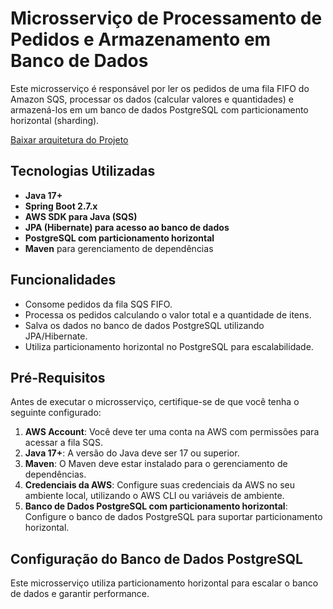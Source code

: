 # Microsserviço de Processamento de Pedidos e Armazenamento em Banco de Dados

Este microsserviço é responsável por ler os pedidos de uma fila FIFO do Amazon SQS, processar os dados (calcular valores e quantidades) e armazená-los em um banco de dados PostgreSQL com particionamento horizontal (sharding).

[Baixar arquitetura do Projeto](https://drive.google.com/file/d/1x9fSmHhTxlP0gniZMxffmVUWQG_h49ug/view?usp=sharing)
## Tecnologias Utilizadas

- **Java 17+**
- **Spring Boot 2.7.x**
- **AWS SDK para Java (SQS)**
- **JPA (Hibernate) para acesso ao banco de dados**
- **PostgreSQL com particionamento horizontal**
- **Maven** para gerenciamento de dependências

## Funcionalidades

- Consome pedidos da fila SQS FIFO.
- Processa os pedidos calculando o valor total e a quantidade de itens.
- Salva os dados no banco de dados PostgreSQL utilizando JPA/Hibernate.
- Utiliza particionamento horizontal no PostgreSQL para escalabilidade.

## Pré-Requisitos

Antes de executar o microsserviço, certifique-se de que você tenha o seguinte configurado:

1. **AWS Account**: Você deve ter uma conta na AWS com permissões para acessar a fila SQS.
2. **Java 17+**: A versão do Java deve ser 17 ou superior.
3. **Maven**: O Maven deve estar instalado para o gerenciamento de dependências.
4. **Credenciais da AWS**: Configure suas credenciais da AWS no seu ambiente local, utilizando o AWS CLI ou variáveis de ambiente.
5. **Banco de Dados PostgreSQL com particionamento horizontal**: Configure o banco de dados PostgreSQL para suportar particionamento horizontal.

## Configuração do Banco de Dados PostgreSQL

Este microsserviço utiliza particionamento horizontal para escalar o banco de dados e garantir performance.

